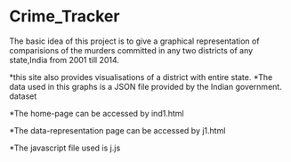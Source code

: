 # Crime_Tracker

The basic idea of this project is to give a graphical representation of comparisions of the murders committed in any two districts of any state,India from 2001 till 2014.

*this site also provides visualisations of a district with entire state. *The data used in this graphs is a JSON file provided by the Indian government. dataset

*The home-page can be accessed by ind1.html

*The data-representation page can be accessed by j1.html

*The javascript file used is j.js
